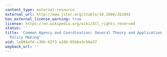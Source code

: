```yaml
---
content_type: external-resource
external_url: http://www.jstor.org/stable/10.1086/262092
has_external_license_warning: true
license: https://en.wikipedia.org/wiki/All_rights_reserved
status: ''
title: 'Common Agency and Coordination: General Theory and Application to Government
  Policy Making'
uid: 1a094afd-c3bb-42f3-a28b-65bba3cbba37
wayback_url: ''
---
```

